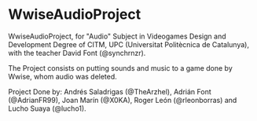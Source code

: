 # WwiseAudioProject
WwiseAudioProject, for "Audio" Subject in Videogames Design and Development Degree of CITM, UPC (Universitat Politècnica de Catalunya), with the teacher David Font (@synchrnzr).

The Project consists on putting sounds and music to a game done by Wwise, whom audio was deleted. 

Project Done by: Andrés Saladrigas (@TheArzhel), Adrián Font (@AdrianFR99), Joan Marín (@X0KA), Roger León (@rleonborras) and Lucho Suaya (@lucho1).
